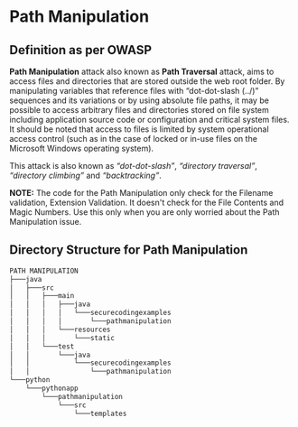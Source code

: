 # Path Manipulation 

## Definition as per OWASP
**Path Manipulation** attack also known as **Path Traversal** attack, aims to access files and directories that are stored outside the web root folder. By manipulating variables that reference files with “dot-dot-slash (../)” sequences and its variations or by using absolute file paths, it may be possible to access arbitrary files and directories stored on file system including application source code or configuration and critical system files. It should be noted that access to files is limited by system operational access control (such as in the case of locked or in-use files on the Microsoft Windows operating system).

This attack is also known as _“dot-dot-slash”_, _“directory traversal”_, _“directory climbing”_ and _“backtracking”_.

**NOTE:** The code for the Path Manipulation only check for the Filename validation, Extension Validation. It doesn't check for the File Contents and Magic Numbers. Use this only when you are only worried about the Path Manipulation issue.

## Directory Structure for Path Manipulation
```sh
PATH MANIPULATION
├───java
│   ├───src
│   │   ├───main
│   │   │   ├───java
│   │   │   │   └───securecodingexamples
│   │   │   │       └───pathmanipulation
│   │   │   └───resources
│   │   │       └───static
│   │   └───test
│   │       └───java
│   │           └───securecodingexamples
│   │               └───pathmanipulation
└───python
    └───pythonapp
        └───pathmanipulation
            └───src
                └───templates
```

